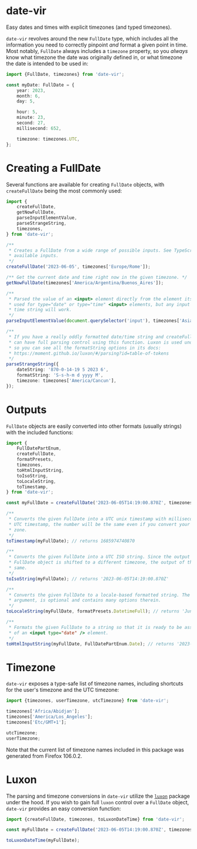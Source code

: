 # date-vir

Easy dates and times with explicit timezones (and typed timezones).

`date-vir` revolves around the new `FullDate` type, which includes all the information you need to correctly pinpoint _and_ format a given point in time. Most notably, `FullDate` always includes a `timezone` property, so you _always_ know what timezone the date was originally defined in, or what timezone the date is intended to be used in:

<!-- example-link: src/readme-examples/full-date.example.ts -->

```TypeScript
import {FullDate, timezones} from 'date-vir';

const myDate: FullDate = {
    year: 2023,
    month: 6,
    day: 5,

    hour: 5,
    minute: 23,
    second: 27,
    millisecond: 652,

    timezone: timezones.UTC,
};
```

# Creating a FullDate

Several functions are available for creating `FullDate` objects, with `createFullDate` being the most commonly used:

<!-- example-link: src/readme-examples/full-date-creation.example.ts -->

```TypeScript
import {
    createFullDate,
    getNowFullDate,
    parseInputElementValue,
    parseStrangeString,
    timezones,
} from 'date-vir';

/**
 * Creates a FullDate from a wide range of possible inputs. See TypeScript types for full details on
 * available inputs.
 */
createFullDate('2023-06-05', timezones['Europe/Rome']);

/** Get the current date and time right now in the given timezone. */
getNowFullDate(timezones['America/Argentina/Buenos_Aires']);

/**
 * Parsed the value of an <input> element directly from the element itself. This is intended to be
 * used for type="date" or type="time" <input> elements, but any input element with a valid date or
 * time string will work.
 */
parseInputElementValue(document.querySelector('input'), timezones['Asia/Tokyo']);

/**
 * If you have a really oddly formatted date/time string and createFullDate does not suffice, you
 * can have full parsing control using this function. Luxon is used under the hood for this parsing,
 * so you can see all the formatString options in its docs:
 * https://moment.github.io/luxon/#/parsing?id=table-of-tokens
 */
parseStrangeString({
    dateString: '870-0-14-19 5 2023 6',
    formatString: 'S-s-h-m d yyyy M',
    timezone: timezones['America/Cancun'],
});
```

# Outputs

`FullDate` objects are easily converted into other formats (usually strings) with the included functions:

<!-- example-link: src/readme-examples/full-date-conversions.example.ts -->

```TypeScript
import {
    FullDatePartEnum,
    createFullDate,
    formatPresets,
    timezones,
    toHtmlInputString,
    toIsoString,
    toLocaleString,
    toTimestamp,
} from 'date-vir';

const myFullDate = createFullDate('2023-06-05T14:19:00.870Z', timezones['America/Chicago']);

/**
 * Converts the given FullDate into a UTC unix timestamp with milliseconds. Since the output is a
 * UTC timestamp, the number will be the same even if you convert your FullDate to a different time
 * zone.
 */
toTimestamp(myFullDate); // returns 1685974740870

/**
 * Converts the given FullDate into a UTC ISO string. Since the output is in UTC, even if your
 * FullDate object is shifted to a different timezone, the output of this function will be the
 * same.
 */
toIsoString(myFullDate); // returns '2023-06-05T14:19:00.870Z'

/**
 * Converts the given FullDate to a locale-based formatted string. The second argument, the options
 * argument, is optional and contains many options therein.
 */
toLocaleString(myFullDate, formatPresets.DatetimeFull); // returns 'June 5, 2023 at 9:19 AM CDT' in the en-us locale

/**
 * Formats the given FullDate to a string so that it is ready to be assigned to the value attribute
 * of an <input type="date" /> element.
 */
toHtmlInputString(myFullDate, FullDatePartEnum.Date); // returns '2023-06-05'
```

# Timezone

`date-vir` exposes a type-safe list of timezone names, including shortcuts for the user's timezone and the UTC timezone:

<!-- example-link: src/readme-examples/timezones.example.ts -->

```TypeScript
import {timezones, userTimezone, utcTimezone} from 'date-vir';

timezones['Africa/Abidjan'];
timezones['America/Los_Angeles'];
timezones['Etc/GMT+1'];

utcTimezone;
userTimezone;
```

Note that the current list of timezone names included in this package was generated from Firefox 106.0.2.

# Luxon

The parsing and timezone conversions in `date-vir` utilize the [`luxon`](https://www.npmjs.com/luxon) package under the hood. If you wish to gain full `luxon` control over a `FullDate` object, `date-vir` provides an easy conversion function:

<!-- example-link: src/readme-examples/luxon-conversion.example.ts -->

```TypeScript
import {createFullDate, timezones, toLuxonDateTime} from 'date-vir';

const myFullDate = createFullDate('2023-06-05T14:19:00.870Z', timezones['America/Chicago']);

toLuxonDateTime(myFullDate);
```
